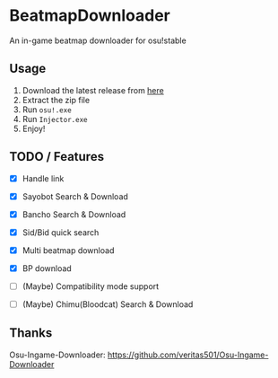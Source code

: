 # BeatmapDownloader
An in-game beatmap downloader for osu!stable

## Usage
1. Download the latest release from [here](https://github.com/KyuubiRan/BeatmapDownloader/releases)
2. Extract the zip file
3. Run `osu!.exe`
4. Run `Injector.exe`
5. Enjoy!

## TODO / Features
- [x] Handle link
- [x] Sayobot Search & Download
- [x] Bancho Search & Download
- [x] Sid/Bid quick search
- [x] Multi beatmap download
- [x] BP download
- [ ] (Maybe) Compatibility mode support
- [ ] (Maybe) Chimu(Bloodcat) Search & Download


## Thanks
Osu-Ingame-Downloader: https://github.com/veritas501/Osu-Ingame-Downloader
